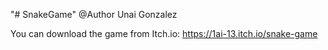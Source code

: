 "# SnakeGame" 
@Author Unai Gonzalez 

You can download the game from Itch.io:
https://1ai-13.itch.io/snake-game
